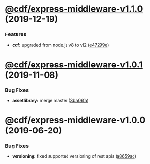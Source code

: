 # [@cdf/express-middleware-v1.1.0](https://git-codecommit.us-west-2.amazonaws.com/v1/repos/cdf-core/compare/@cdf/express-middleware-v1.0.1...@cdf/express-middleware-v1.1.0) (2019-12-19)


### Features

* **cdf:** upgraded from node.js v8 to v12 ([e47299e](https://git-codecommit.us-west-2.amazonaws.com/v1/repos/cdf-core/commit/e47299ee399acf6554a0845048c4fed99251c2b1))

# [@cdf/express-middleware-v1.0.1](https://git-codecommit.us-west-2.amazonaws.com/v1/repos/cdf-core/compare/@cdf/express-middleware-v1.0.0...@cdf/express-middleware-v1.0.1) (2019-11-08)


### Bug Fixes

* **assetlibrary:** merge master ([3ba06fa](https://git-codecommit.us-west-2.amazonaws.com/v1/repos/cdf-core/commit/3ba06fa9fc5b264ceaed0f97ccf45fab97d57a08))

# @cdf/express-middleware-v1.0.0 (2019-06-20)


### Bug Fixes

* **versioning:** fixed supported versioning of rest apis ([a8659ad](https://git-codecommit.us-west-2.amazonaws.com/v1/repos/cdf-core/commit/a8659ad))
